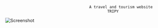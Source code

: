                                          A travel and tourism website 
                                                 TRIPY
![Screenshot](1.png)
